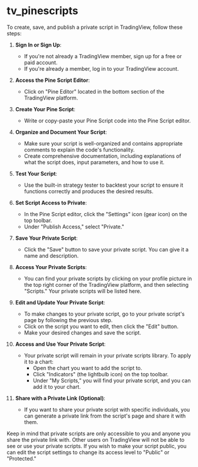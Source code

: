 # tv_pinescripts

To create, save, and publish a private script in TradingView, follow these steps:

1. **Sign In or Sign Up**:
   - If you're not already a TradingView member, sign up for a free or paid account.
   - If you're already a member, log in to your TradingView account.

2. **Access the Pine Script Editor**:
   - Click on "Pine Editor" located in the bottom section of the TradingView platform.

3. **Create Your Pine Script**:
   - Write or copy-paste your Pine Script code into the Pine Script editor.

4. **Organize and Document Your Script**:
   - Make sure your script is well-organized and contains appropriate comments to explain the code's functionality.
   - Create comprehensive documentation, including explanations of what the script does, input parameters, and how to use it.

5. **Test Your Script**:
   - Use the built-in strategy tester to backtest your script to ensure it functions correctly and produces the desired results.

6. **Set Script Access to Private**:
   - In the Pine Script editor, click the "Settings" icon (gear icon) on the top toolbar.
   - Under "Publish Access," select "Private."

7. **Save Your Private Script**:
   - Click the "Save" button to save your private script. You can give it a name and description.

8. **Access Your Private Scripts**:
   - You can find your private scripts by clicking on your profile picture in the top right corner of the TradingView platform, and then selecting "Scripts." Your private scripts will be listed here.

9. **Edit and Update Your Private Script**:
   - To make changes to your private script, go to your private script's page by following the previous step.
   - Click on the script you want to edit, then click the "Edit" button.
   - Make your desired changes and save the script.

10. **Access and Use Your Private Script**:
    - Your private script will remain in your private scripts library. To apply it to a chart:
      - Open the chart you want to add the script to.
      - Click "Indicators" (the lightbulb icon) on the top toolbar.
      - Under "My Scripts," you will find your private script, and you can add it to your chart.

11. **Share with a Private Link (Optional)**:
    - If you want to share your private script with specific individuals, you can generate a private link from the script's page and share it with them.

Keep in mind that private scripts are only accessible to you and anyone you share the private link with. Other users on TradingView will not be able to see or use your private scripts. If you wish to make your script public, you can edit the script settings to change its access level to "Public" or "Protected."
